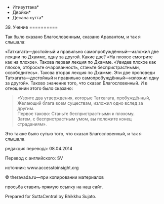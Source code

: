 * Итивуттака*
* Двойки*
* Десана сутта*

39\. Учение
\=\=\=\=\=\=\=\=\=\=

Так было сказано Благословенным, сказано Арахантом, и так я слышала:

«Татхагата—достойный и правильно самопробуждённый—изложил две лекции по Дхамме, одну за другой\. Какие две? «На плохое смотрите как на плохое»\. Такова первая лекция по Дхамме\. «Увидев плохое как плохое, отбросьте очарованность, станьте беспристрастными, освободитесь»\. Такова вторая лекция по Дхамме\. Эти две проповеди Татхагата—достойный и правильно самопробуждённый—изложил одну за другой»\. Таково значение того, что сказал Благословенный\. И в отношении этого было сказано:

> «Узрите два утверждения, которые Татхагата, пробуждённый,  
> Желающий блага всем существам, изложил одно вслед за другим\.  
> Первое таково: Станьте беспристрастными к плохому\.  
> Затем, с беспристрастным умом, вы положите конец страданиям»\.

Это также было сутью того, что сказал Благословенный, и так я слышала\.

редакция перевода: 08\.04\.2014

Перевод с английского: SV

источник: www\.accesstoinsight\.org

© theravada\.ru—при копировании материалов

просьба ставить прямую ссылку на наш сайт\.

Prepared for SuttaCentral by Bhikkhu Sujato\.